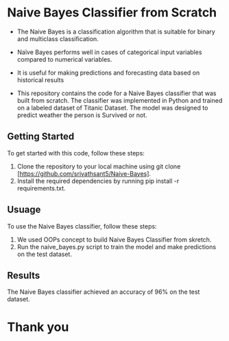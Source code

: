 # Naive Bayes Classifier from Scratch

  * The Naive Bayes is a classification algorithm that is suitable for binary and multiclass classification.
  * Naïve Bayes performs well in cases of categorical input variables compared to numerical variables.
  * It is useful for making predictions and forecasting data based on historical results



  * This repository contains the code for a Naive Bayes classifier that was built from scratch. The classifier was implemented in Python and trained on a labeled dataset of 
Titanic Dataset. The model was designed to predict weather the person is Survived or not.

## Getting Started

To get started with this code, follow these steps:

1. Clone the repository to your local machine using git clone [https://github.com/srivathsant5/Naive-Bayes].
2. Install the required dependencies by running pip install -r requirements.txt.

## Usuage

To use the Naive Bayes classifier, follow these steps:

1. We used OOPs concept to build Naive Bayes Classifier from skretch.
2. Run the naive_bayes.py script to train the model and make predictions on the test dataset.

## Results

The Naive Bayes classifier achieved an accuracy of 96% on the test dataset. 

# Thank you

